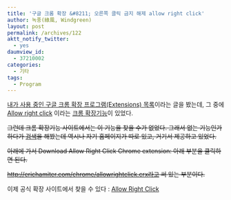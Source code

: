 ```yaml
---
title: '구글 크롬 확장 &#8211; 오른쪽 클릭 금지 해제 allow right click'
author: 녹풍(綠風, Windgreen)
layout: post
permalink: /archives/122
aktt_notify_twitter:
  - yes
daumview_id:
  - 37210002
categories:
  - 기타
tags:
  - Program
---
```

<a href="http://pakcw.cafe24.com/1348" rel="bookmark" title="PermaLink:: 내가 사용 중인 구글 크롬 확장 프로그램(Extensions) 목록">내가 사용 중인 구글 크롬 확장 프로그램(Extensions) 목록</a>이라는 글을 봤는데, 그 중에 <a href="https://chrome.google.com/extensions/detail/hompjdfbfmmmgflfjdlnkohcplmboaeo?hl=ko" target="_blank">Allow right click</a> 이라는 [크롬 확장기능][1]이 있었다.

<strike>그런데 크롬 확장기능 사이트에서는 이 기능을 찾을 수가 없었다. 그래서 없는 기능인가 하다가 [검색][2]을 해봤는데 역시나 자기 홈페이지가 따로 있고, 거기서 제공하고 있었다.</strike>

<strike>아래에 가서 Download Allow Right Click Chrome extension: 아래 부분을 클릭하면 된다.</strike>

<strike>http://erichamiter.com/chrome/allowrightclick.crx라고 써 있는 부분이다.</strike>

이제 공식 확장 사이트에서 찾을 수 있다 :&nbsp;<a href="https://chrome.google.com/extensions/detail/hompjdfbfmmmgflfjdlnkohcplmboaeo?hl=ko" target="_blank">Allow Right Click</a>

 [1]: https://chrome.google.com/extensions
 [2]: http://www.google.co.kr/search?rlz=1C1GGLS_koKR294KR303&sourceid=chrome&ie=UTF-8&q=allow+right+click+chrome+extention